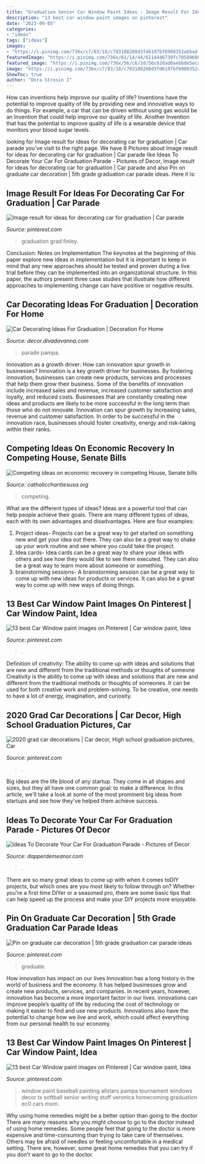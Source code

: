 ```yaml
---
title: "Graduation Senior Car Window Paint Ideas : Image Result For Ideas For Decorating Car For Graduation"
description: "13 best car window paint images on pinterest"
date: "2023-09-05"
categories:
- "ideas"
tags: ["ideas"]
images:
- "https://i.pinimg.com/736x/c7/83/18/c783188208d3fd6197bf6908352abbad.jpg"
featuredImage: "https://i.pinimg.com/736x/61/14/44/6114446739fc70589608974fd67b6920--window-paint-car-stuff.jpg"
featured_image: "https://i.pinimg.com/736x/56/c6/2d/56c62dad0aebbde5ecd53440ecb18ea0.jpg"
image: "https://i.pinimg.com/736x/c7/83/18/c783188208d3fd6197bf6908352abbad.jpg"
ShowToc: true
author: "Dora Strosin I"
---
```



How can inventions help improve our quality of life?
Inventions have the potential to improve quality of life by providing new and innovative ways to do things. For example, a car that can be driven without using gas would be an Invention that could help improve our quality of life. Another Invention that has the potential to improve quality of life is a wearable device that monitors your blood sugar levels.

	

		
looking for Image result for ideas for decorating car for graduation | Car parade you've visit to the right page. We have 8 Pictures about Image result for ideas for decorating car for graduation | Car parade like Ideas To Decorate Your Car For Graduation Parade - Pictures of Decor, Image result for ideas for decorating car for graduation | Car parade and also Pin on graduate car decoration | 5th grade graduation car parade ideas. Here it is:
		
    
## Image Result For Ideas For Decorating Car For Graduation | Car Parade

<img loading=lazy src="https://i.pinimg.com/736x/c7/83/18/c783188208d3fd6197bf6908352abbad.jpg" onerror="this.onerror=null;this.src='https://tse2.mm.bing.net/th?id=OIP.vfHZJPtWBStZy6HNA-cDDQHaFj&amp;pid=15.1';" alt="Image result for ideas for decorating car for graduation | Car parade">

_Source: pinterest.com_

>graduation grad finley. 

	

Conclusion: Notes on Implementation
The keynotes at the beginning of this paper explore new ideas in implementation but it is important to keep in mind that any new approaches should be tested and proven during a live trial before they can be implemented into an organizational structure. In this paper, the authors present three case studies that illustrate how different approaches to implementing change can have positive or negative results.

    
## Car Decorating Ideas For Graduation | Decoration For Home

<img loading=lazy src="https://i.pinimg.com/originals/22/73/64/22736412f99a3916065ab92cc39ea21f.jpg" onerror="this.onerror=null;this.src='https://tse3.mm.bing.net/th?id=OIP.LbaqXMC8jTXkgP-eV-LtwQHaFi&amp;pid=15.1';" alt="Car Decorating Ideas For Graduation | Decoration For Home">

_Source: decor.divadavanna.com_

>parade pampa. 

	

Innovation as a growth driver: How can innovation spur growth in businesses?
Innovation is a key growth driver for businesses. By fostering innovation, businesses can create new products, services and processes that help them grow their business. Some of the benefits of innovation include increased sales and revenue, increased customer satisfaction and loyalty, and reduced costs.
Businesses that are constantly creating new ideas and products are likely to be more successful in the long term than those who do not innovate. Innovation can spur growth by increasing sales, revenue and customer satisfaction. In order to be successful in the innovation race, businesses should foster creativity, energy and risk-taking within their ranks.

    
## Competing Ideas On Economic Recovery In Competing House, Senate Bills

<img loading=lazy src="https://www.catholiccharitiesusa.org/wp-content/uploads/2020/07/photo-1520525003249-2b9cdda513bc.jpg" onerror="this.onerror=null;this.src='https://tse3.mm.bing.net/th?id=OIP.Ej5uR1s6Nyvv82jlFZhNEAHaE8&amp;pid=15.1';" alt="Competing ideas on economic recovery in competing House, Senate bills">

_Source: catholiccharitiesusa.org_

>competing. 

	

What are the different types of ideas?
Ideas are a powerful tool that can help people achieve their goals. There are many different types of ideas, each with its own advantages and disadvantages. Here are four examples: 
1. Project ideas- Projects can be a great way to get started on something new and get your idea out there. They can also be a great way to shake up your work routine and see where you could take the project. 
2. Idea cards- Idea cards can be a great way to share your ideas with others and see how they would like to see them executed. They can also be a great way to learn more about someone or something. 
3. brainstorming sessions- A brainstorming session can be a great way to come up with new ideas for products or services. It can also be a great way to come up with new ways of doing things.

    
## 13 Best Car Window Paint Images On Pinterest | Car Window Paint, Idea

<img loading=lazy src="https://i.pinimg.com/736x/80/5f/09/805f09e71996e2f096c3c43960b6e59d--senior-pics-senior-year.jpg" onerror="this.onerror=null;this.src='https://tse4.mm.bing.net/th?id=OIP.zH9cVTNcLMIP7fs7bN-3tAHaFj&amp;pid=15.1';" alt="13 best Car Window paint images on Pinterest | Car window paint, Idea">

_Source: pinterest.com_

>. 

	

Definition of creativity: The ability to come up with ideas and solutions that are new and different from the traditional methods or thoughts of someone
Creativity is the ability to come up with ideas and solutions that are new and different from the traditional methods or thoughts of someones. It can be used for both creative work and problem-solving. To be creative, one needs to have a lot of energy, imagination, and curiosity.

    
## 2020 Grad Car Decorations | Car Decor, High School Graduation Pictures, Car

<img loading=lazy src="https://i.pinimg.com/736x/08/56/0b/08560bc3d62eb30cb264da482e52a7c2.jpg" onerror="this.onerror=null;this.src='https://tse4.mm.bing.net/th?id=OIP.SXXaU-v_6i5XoqJIaVyrIQHaDT&amp;pid=15.1';" alt="2020 grad car decorations | Car decor, High school graduation pictures, Car">

_Source: pinterest.com_

>. 

	

Big ideas are the life blood of any startup. They come in all shapes and sizes, but they all have one common goal: to make a difference. In this article, we'll take a look at some of the most prominent big ideas from startups and see how they've helped them achieve success.

    
## Ideas To Decorate Your Car For Graduation Parade - Pictures Of Decor

<img loading=lazy src="https://blog.dollartree.com/wp-content/uploads/2020/04/main-692x362-5.jpg" onerror="this.onerror=null;this.src='https://tse2.mm.bing.net/th?id=OIP.RJkefG_UOZgtdY0f9P_U7QHaD3&amp;pid=15.1';" alt="Ideas To Decorate Your Car For Graduation Parade - Pictures of Decor">

_Source: dapperdemeanor.com_

>. 

	

There are so many great ideas to come up with when it comes toDIY projects, but which ones are you most likely to follow through on? Whether you're a first time DIYer or a seasoned pro, there are some basic tips that can help speed up the process and make your DIY projects more enjoyable.

    
## Pin On Graduate Car Decoration | 5th Grade Graduation Car Parade Ideas

<img loading=lazy src="https://i.pinimg.com/736x/56/c6/2d/56c62dad0aebbde5ecd53440ecb18ea0.jpg" onerror="this.onerror=null;this.src='https://tse3.mm.bing.net/th?id=OIP.Dq5k-nKQjrlVCVP41XmFhAHaGy&amp;pid=15.1';" alt="Pin on graduate car decoration | 5th grade graduation car parade ideas">

_Source: pinterest.com_

>graduate. 

	

How innovation has impact on our lives
Innovation has a long history in the world of business and the economy. It has helped businesses grow and create new products, services, and companies. In recent years, however, innovation has become a more important factor in our lives. innovations can improve people’s quality of life by reducing the cost of technology or making it easier to find and use new products. Innovations also have the potential to change how we live and work, which could affect everything from our personal health to our economy.

    
## 13 Best Car Window Paint Images On Pinterest | Car Window Paint, Idea

<img loading=lazy src="https://i.pinimg.com/736x/61/14/44/6114446739fc70589608974fd67b6920--window-paint-car-stuff.jpg" onerror="this.onerror=null;this.src='https://tse2.mm.bing.net/th?id=OIP.kWWlvjJ3NNEpPYTmEQt34QHaFh&amp;pid=15.1';" alt="13 best Car Window paint images on Pinterest | Car window paint, Idea">

_Source: pinterest.com_

>window paint baseball painting allstars pampa tournament windows decor tx softball senior writing stuff veronica homecoming graduation ec0 cars mom. 

	

Why using home remedies might be a better option than going to the doctor
There are many reasons why you might choose to go to the doctor instead of using home remedies. Some people feel that going to the doctor is more expensive and time-consuming than trying to take care of themselves. Others may be afraid of needles or feeling uncomfortable in a medical setting. There are, however, some great home remedies that you can try if you don't want to go to the doctor.

